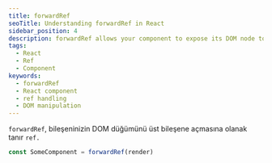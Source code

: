 ```yaml
---
title: forwardRef
seoTitle: Understanding forwardRef in React
sidebar_position: 4
description: forwardRef allows your component to expose its DOM node to its parent component. This guide covers usage, parameters, returns, and caveats.
tags: 
  - React
  - Ref
  - Component
keywords: 
  - forwardRef
  - React component
  - ref handling
  - DOM manipulation
---
```

`forwardRef`, bileşeninizin DOM düğümünü üst bileşene açmasına olanak tanır `ref.`

```js
const SomeComponent = forwardRef(render)
```